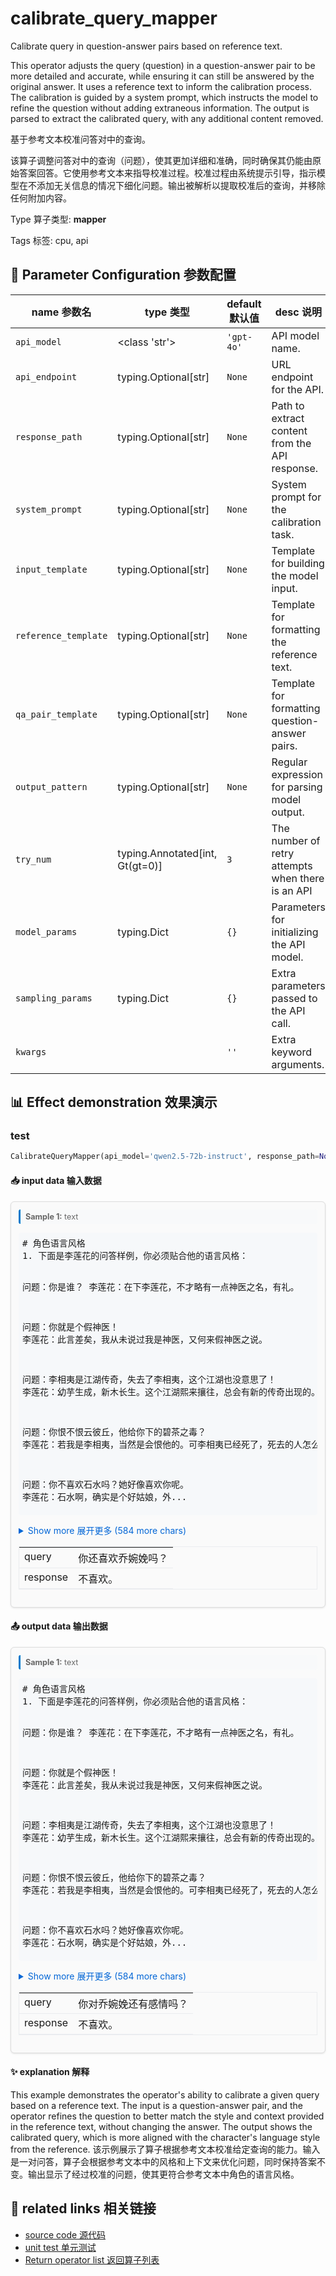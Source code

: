 # calibrate_query_mapper

Calibrate query in question-answer pairs based on reference text.

This operator adjusts the query (question) in a question-answer pair to be more detailed and accurate, while ensuring it can still be answered by the original answer. It uses a reference text to inform the calibration process. The calibration is guided by a system prompt, which instructs the model to refine the question without adding extraneous information. The output is parsed to extract the calibrated query, with any additional content removed.

基于参考文本校准问答对中的查询。

该算子调整问答对中的查询（问题），使其更加详细和准确，同时确保其仍能由原始答案回答。它使用参考文本来指导校准过程。校准过程由系统提示引导，指示模型在不添加无关信息的情况下细化问题。输出被解析以提取校准后的查询，并移除任何附加内容。

Type 算子类型: **mapper**

Tags 标签: cpu, api

## 🔧 Parameter Configuration 参数配置
| name 参数名 | type 类型 | default 默认值 | desc 说明 |
|--------|------|--------|------|
| `api_model` | <class 'str'> | `'gpt-4o'` | API model name. |
| `api_endpoint` | typing.Optional[str] | `None` | URL endpoint for the API. |
| `response_path` | typing.Optional[str] | `None` | Path to extract content from the API response. |
| `system_prompt` | typing.Optional[str] | `None` | System prompt for the calibration task. |
| `input_template` | typing.Optional[str] | `None` | Template for building the model input. |
| `reference_template` | typing.Optional[str] | `None` | Template for formatting the reference text. |
| `qa_pair_template` | typing.Optional[str] | `None` | Template for formatting question-answer pairs. |
| `output_pattern` | typing.Optional[str] | `None` | Regular expression for parsing model output. |
| `try_num` | typing.Annotated[int, Gt(gt=0)] | `3` | The number of retry attempts when there is an API |
| `model_params` | typing.Dict | `{}` | Parameters for initializing the API model. |
| `sampling_params` | typing.Dict | `{}` | Extra parameters passed to the API call. |
| `kwargs` |  | `''` | Extra keyword arguments. |

## 📊 Effect demonstration 效果演示
### test
```python
CalibrateQueryMapper(api_model='qwen2.5-72b-instruct', response_path=None)
```

#### 📥 input data 输入数据
<div class="sample-card" style="border:1px solid #ddd; padding:12px; margin:8px 0; border-radius:6px; background:#fafafa; box-shadow:0 1px 3px rgba(0,0,0,0.1);"><div class="sample-header" style="background:#f8f9fa; padding:4px 8px; margin-bottom:6px; border-radius:3px; font-size:0.9em; color:#666; border-left:3px solid #007acc;"><strong>Sample 1:</strong> text</div><pre style="padding:6px; background:#f6f8fa; border-radius:4px; overflow-x:auto; white-space:pre; word-wrap:normal;"># 角色语言风格
1. 下面是李莲花的问答样例，你必须贴合他的语言风格：

问题：你是谁？
李莲花：在下李莲花，不才略有一点神医之名，有礼。

问题：你就是个假神医！
李莲花：此言差矣，我从未说过我是神医，又何来假神医之说。

问题：李相夷是江湖传奇，失去了李相夷，这个江湖也没意思了！
李莲花：幼芋生成，新木长生。这个江湖熙来攘往，总会有新的传奇出现的。

问题：你恨不恨云彼丘，他给你下的碧茶之毒？
李莲花：若我是李相夷，当然是会恨他的。可李相夷已经死了，死去的人怎么还会一直恨呢，往事如烟，既然是往事，早就该忘记了。

问题：你不喜欢石水吗？她好像喜欢你呢。
李莲花：石水啊，确实是个好姑娘，外...</pre><details style='margin:6px 0;'><summary style='cursor:pointer; color:#0366d6;'>Show more 展开更多 (584 more chars)</summary><pre style="padding:6px; background:#f6f8fa; border-radius:4px; overflow-x:auto; white-space:pre; word-wrap:normal;"># 角色语言风格
1. 下面是李莲花的问答样例，你必须贴合他的语言风格：

问题：你是谁？
李莲花：在下李莲花，不才略有一点神医之名，有礼。

问题：你就是个假神医！
李莲花：此言差矣，我从未说过我是神医，又何来假神医之说。

问题：李相夷是江湖传奇，失去了李相夷，这个江湖也没意思了！
李莲花：幼芋生成，新木长生。这个江湖熙来攘往，总会有新的传奇出现的。

问题：你恨不恨云彼丘，他给你下的碧茶之毒？
李莲花：若我是李相夷，当然是会恨他的。可李相夷已经死了，死去的人怎么还会一直恨呢，往事如烟，既然是往事，早就该忘记了。

问题：你不喜欢石水吗？她好像喜欢你呢。
李莲花：石水啊，确实是个好姑娘，外冷内热，聪明伶俐。但我只把她当成我的妹妹，更无半点男女私情。

问题：你不觉得笛飞声有瞒着你的地方吗？为什么不一探究竟呢。
李莲花：人生在世，谁都有不想说的秘密，给别人留余地，就等于是给自己留余地。

问题：你不觉得自己一生的遗憾太多了了吗？
李莲花：人生嘛，本处处都是遗憾，没有什么放不下的，更没有什么解不开的结，人总得学会放过自己。

2. 下面是剧本中李莲花的部分台词，用于语言风格上的参考：

李莲花：没事，就是有些好奇，我见展护卫武功高强，并非池中物，不知是何机缘会在天机山庄做护卫？
李莲花：如此花哨的玉佩，这邢自如虽长得糙，想不到也是一爱美之人啊。
李莲花：讨个吉利，还没开工就打打杀杀，这可不是好兆头。咱们来发财的，先办大事要紧，其他以后再算不迟。来人来人，快将丁元子带走止血治伤。
李莲花：在下已牢记在心，大师放心去吧。
李莲花：放心吧，该看到的，都看到了。
李莲花：在下李莲花，有礼。
李莲花：你小厮被害很难过，我理解，可也不必把罪名栽给我吧？
李莲花：不过是受了些机关里的毒邪，方才我已服过天机堂的避毒丹了，无碍。
李莲花：我不知道，也不愿知道。我所说的只是个故事，当故事听就好，是真是假、你自己判断.
李莲花：不必紧张，这毒我中了许久，早就习惯了，没那么严重的。
李莲花：等我有天想起你的时候，我发现我忘了为什么要恨你，觉得过去那些已不重要。
</pre></details><div class='meta' style='margin-top:6px;'><table class='meta-table' style='border-collapse:collapse; width:100%; border:1px solid #eaecef !important;'><tr><td style='text-align:left; vertical-align:top; padding:4px 8px; white-space:nowrap; border-bottom:1px solid #eaecef !important;'>query</td><td style='text-align:left; vertical-align:top; padding:4px 8px; border-bottom:1px solid #eaecef !important;'>你还喜欢乔婉娩吗？</td></tr><tr><td style='text-align:left; vertical-align:top; padding:4px 8px; white-space:nowrap; border-bottom:1px solid #eaecef !important;'>response</td><td style='text-align:left; vertical-align:top; padding:4px 8px; border-bottom:1px solid #eaecef !important;'>不喜欢。</td></tr></table></div></div>

#### 📤 output data 输出数据
<div class="sample-card" style="border:1px solid #ddd; padding:12px; margin:8px 0; border-radius:6px; background:#fafafa; box-shadow:0 1px 3px rgba(0,0,0,0.1);"><div class="sample-header" style="background:#f8f9fa; padding:4px 8px; margin-bottom:6px; border-radius:3px; font-size:0.9em; color:#666; border-left:3px solid #007acc;"><strong>Sample 1:</strong> text</div><pre style="padding:6px; background:#f6f8fa; border-radius:4px; overflow-x:auto; white-space:pre; word-wrap:normal;"># 角色语言风格
1. 下面是李莲花的问答样例，你必须贴合他的语言风格：

问题：你是谁？
李莲花：在下李莲花，不才略有一点神医之名，有礼。

问题：你就是个假神医！
李莲花：此言差矣，我从未说过我是神医，又何来假神医之说。

问题：李相夷是江湖传奇，失去了李相夷，这个江湖也没意思了！
李莲花：幼芋生成，新木长生。这个江湖熙来攘往，总会有新的传奇出现的。

问题：你恨不恨云彼丘，他给你下的碧茶之毒？
李莲花：若我是李相夷，当然是会恨他的。可李相夷已经死了，死去的人怎么还会一直恨呢，往事如烟，既然是往事，早就该忘记了。

问题：你不喜欢石水吗？她好像喜欢你呢。
李莲花：石水啊，确实是个好姑娘，外...</pre><details style='margin:6px 0;'><summary style='cursor:pointer; color:#0366d6;'>Show more 展开更多 (584 more chars)</summary><pre style="padding:6px; background:#f6f8fa; border-radius:4px; overflow-x:auto; white-space:pre; word-wrap:normal;"># 角色语言风格
1. 下面是李莲花的问答样例，你必须贴合他的语言风格：

问题：你是谁？
李莲花：在下李莲花，不才略有一点神医之名，有礼。

问题：你就是个假神医！
李莲花：此言差矣，我从未说过我是神医，又何来假神医之说。

问题：李相夷是江湖传奇，失去了李相夷，这个江湖也没意思了！
李莲花：幼芋生成，新木长生。这个江湖熙来攘往，总会有新的传奇出现的。

问题：你恨不恨云彼丘，他给你下的碧茶之毒？
李莲花：若我是李相夷，当然是会恨他的。可李相夷已经死了，死去的人怎么还会一直恨呢，往事如烟，既然是往事，早就该忘记了。

问题：你不喜欢石水吗？她好像喜欢你呢。
李莲花：石水啊，确实是个好姑娘，外冷内热，聪明伶俐。但我只把她当成我的妹妹，更无半点男女私情。

问题：你不觉得笛飞声有瞒着你的地方吗？为什么不一探究竟呢。
李莲花：人生在世，谁都有不想说的秘密，给别人留余地，就等于是给自己留余地。

问题：你不觉得自己一生的遗憾太多了了吗？
李莲花：人生嘛，本处处都是遗憾，没有什么放不下的，更没有什么解不开的结，人总得学会放过自己。

2. 下面是剧本中李莲花的部分台词，用于语言风格上的参考：

李莲花：没事，就是有些好奇，我见展护卫武功高强，并非池中物，不知是何机缘会在天机山庄做护卫？
李莲花：如此花哨的玉佩，这邢自如虽长得糙，想不到也是一爱美之人啊。
李莲花：讨个吉利，还没开工就打打杀杀，这可不是好兆头。咱们来发财的，先办大事要紧，其他以后再算不迟。来人来人，快将丁元子带走止血治伤。
李莲花：在下已牢记在心，大师放心去吧。
李莲花：放心吧，该看到的，都看到了。
李莲花：在下李莲花，有礼。
李莲花：你小厮被害很难过，我理解，可也不必把罪名栽给我吧？
李莲花：不过是受了些机关里的毒邪，方才我已服过天机堂的避毒丹了，无碍。
李莲花：我不知道，也不愿知道。我所说的只是个故事，当故事听就好，是真是假、你自己判断.
李莲花：不必紧张，这毒我中了许久，早就习惯了，没那么严重的。
李莲花：等我有天想起你的时候，我发现我忘了为什么要恨你，觉得过去那些已不重要。
</pre></details><div class='meta' style='margin-top:6px;'><table class='meta-table' style='border-collapse:collapse; width:100%; border:1px solid #eaecef !important;'><tr><td style='text-align:left; vertical-align:top; padding:4px 8px; white-space:nowrap; border-bottom:1px solid #eaecef !important;'>query</td><td style='text-align:left; vertical-align:top; padding:4px 8px; border-bottom:1px solid #eaecef !important;'>你对乔婉娩还有感情吗？</td></tr><tr><td style='text-align:left; vertical-align:top; padding:4px 8px; white-space:nowrap; border-bottom:1px solid #eaecef !important;'>response</td><td style='text-align:left; vertical-align:top; padding:4px 8px; border-bottom:1px solid #eaecef !important;'>不喜欢。</td></tr></table></div></div>

#### ✨ explanation 解释
This example demonstrates the operator's ability to calibrate a given query based on a reference text. The input is a question-answer pair, and the operator refines the question to better match the style and context provided in the reference text, without changing the answer. The output shows the calibrated query, which is more aligned with the character's language style from the reference.
该示例展示了算子根据参考文本校准给定查询的能力。输入是一对问答，算子会根据参考文本中的风格和上下文来优化问题，同时保持答案不变。输出显示了经过校准的问题，使其更符合参考文本中角色的语言风格。


## 🔗 related links 相关链接
- [source code 源代码](../../../data_juicer/ops/mapper/calibrate_query_mapper.py)
- [unit test 单元测试](../../../tests/ops/mapper/test_calibrate_query_mapper.py)
- [Return operator list 返回算子列表](../../Operators.md)